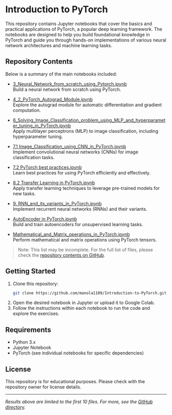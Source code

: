 # Introduction to PyTorch

This repository contains Jupyter notebooks that cover the basics and practical applications of PyTorch, a popular deep learning framework. The notebooks are designed to help you build foundational knowledge in PyTorch and guide you through hands-on implementations of various neural network architectures and machine learning tasks.

## Repository Contents

Below is a summary of the main notebooks included:

- [3_Neural_Network_from_scratch_using_Pytorch.ipynb](https://github.com/manola1109/Introduction-to-PyTorch/blob/main/3_Neural_Network_from_scratch_using_Pytorch.ipynb)  
  Build a neural network from scratch using PyTorch.

- [4_2_PyTorch_Autograd_Module.ipynb](https://github.com/manola1109/Introduction-to-PyTorch/blob/main/4_2_PyTorch_Autograd_Module.ipynb)  
  Explore the autograd module for automatic differentiation and gradient computation.

- [6_Solving_Image_Classification_problem_using_MLP_and_hyperparameter_tuning_in_PyTorch.ipynb](https://github.com/manola1109/Introduction-to-PyTorch/blob/main/6_Solving_Image_Classification_problem_using_MLP_and_hyperparameter_tuning_in_PyTorch.ipynb)  
  Apply multilayer perceptrons (MLP) to image classification, including hyperparameter tuning.

- [7.1 Image_Classification_using_CNN_in_PyTorch.ipynb](https://github.com/manola1109/Introduction-to-PyTorch/blob/main/7.1%20Image_Classification_using_CNN_in_PyTorch.ipynb)  
  Implement convolutional neural networks (CNNs) for image classification tasks.

- [7.2 PyTorch best practices.ipynb](https://github.com/manola1109/Introduction-to-PyTorch/blob/main/7.2%20PyTorch%20best%20practices.ipynb)  
  Learn best practices for using PyTorch efficiently and effectively.

- [8.2 Transfer Learning in PyTorch.ipynb](https://github.com/manola1109/Introduction-to-PyTorch/blob/main/8.2%20Transfer%20Learning%20in%20PyTorch.ipynb)  
  Apply transfer learning techniques to leverage pre-trained models for new tasks.

- [9. RNN_and_its_variants_in_PyTorch.ipynb](https://github.com/manola1109/Introduction-to-PyTorch/blob/main/9.%20RNN_and_its_variants_in_PyTorch.ipynb)  
  Implement recurrent neural networks (RNNs) and their variants.

- [AutoEncoder in PyTorch.ipynb](https://github.com/manola1109/Introduction-to-PyTorch/blob/main/AutoEncoder%20in%20PyTorch.ipynb)  
  Build and train autoencoders for unsupervised learning tasks.

- [Mathematical_and_Matrix_operations_in_PyTorch.ipynb](https://github.com/manola1109/Introduction-to-PyTorch/blob/main/Mathematical_and_Matrix_operations_in_PyTorch.ipynb)  
  Perform mathematical and matrix operations using PyTorch tensors.

> Note: This list may be incomplete. For the full list of files, please check the [repository contents on GitHub](https://github.com/manola1109/Introduction-to-PyTorch/tree/main).

## Getting Started

1. Clone this repository:
    ```bash
    git clone https://github.com/manola1109/Introduction-to-PyTorch.git
    ```
2. Open the desired notebook in Jupyter or upload it to Google Colab.
3. Follow the instructions within each notebook to run the code and explore the exercises.

## Requirements

- Python 3.x
- Jupyter Notebook
- PyTorch (see individual notebooks for specific dependencies)

## License

This repository is for educational purposes. Please check with the repository owner for license details.

---
*Results above are limited to the first 10 files. For more, see the [GitHub directory](https://github.com/manola1109/Introduction-to-PyTorch/tree/main).*
